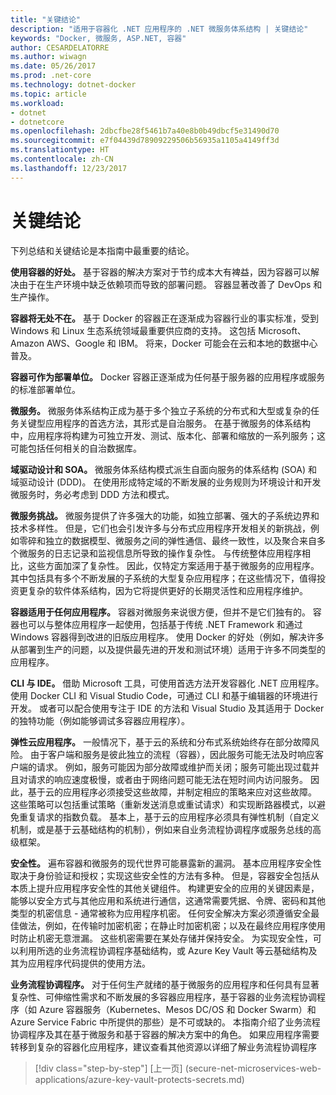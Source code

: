```yaml
---
title: "关键结论"
description: "适用于容器化 .NET 应用程序的 .NET 微服务体系结构 | 关键结论"
keywords: "Docker, 微服务, ASP.NET, 容器"
author: CESARDELATORRE
ms.author: wiwagn
ms.date: 05/26/2017
ms.prod: .net-core
ms.technology: dotnet-docker
ms.topic: article
ms.workload:
- dotnet
- dotnetcore
ms.openlocfilehash: 2dbcfbe28f5461b7a40e8b0b49dbcf5e31490d70
ms.sourcegitcommit: e7f04439d78909229506b56935a1105a4149ff3d
ms.translationtype: HT
ms.contentlocale: zh-CN
ms.lasthandoff: 12/23/2017
---
```

# <a name="key-takeaways"></a>关键结论

下列总结和关键结论是本指南中最重要的结论。

**使用容器的好处。** 基于容器的解决方案对于节约成本大有裨益，因为容器可以解决由于在生产环境中缺乏依赖项而导致的部署问题。 容器显著改善了 DevOps 和生产操作。

**容器将无处不在。** 基于 Docker 的容器正在逐渐成为容器行业的事实标准，受到 Windows 和 Linux 生态系统领域最重要供应商的支持。 这包括 Microsoft、Amazon AWS、Google 和 IBM。 将来，Docker 可能会在云和本地的数据中心普及。

**容器可作为部署单位。** Docker 容器正逐渐成为任何基于服务器的应用程序或服务的标准部署单位。

**微服务。** 微服务体系结构正成为基于多个独立子系统的分布式和大型或复杂的任务关键型应用程序的首选方法，其形式是自治服务。 在基于微服务的体系结构中，应用程序将构建为可独立开发、测试、版本化、部署和缩放的一系列服务；这可能包括任何相关的自治数据库。

**域驱动设计和 SOA。** 微服务体系结构模式派生自面向服务的体系结构 (SOA) 和域驱动设计 (DDD)。 在使用形成特定域的不断发展的业务规则为环境设计和开发微服务时，务必考虑到 DDD 方法和模式。

**微服务挑战。** 微服务提供了许多强大的功能，如独立部署、强大的子系统边界和技术多样性。 但是，它们也会引发许多与分布式应用程序开发相关的新挑战，例如零碎和独立的数据模型、微服务之间的弹性通信、最终一致性，以及聚合来自多个微服务的日志记录和监视信息所导致的操作复杂性。 与传统整体应用程序相比，这些方面加深了复杂性。 因此，仅特定方案适用于基于微服务的应用程序。 其中包括具有多个不断发展的子系统的大型复杂应用程序；在这些情况下，值得投资更复杂的软件体系结构，因为它将提供更好的长期灵活性和应用程序维护。

**容器适用于任何应用程序。** 容器对微服务来说很方便，但并不是它们独有的。 容器也可以与整体应用程序一起使用，包括基于传统 .NET Framework 和通过 Windows 容器得到改进的旧版应用程序。 使用 Docker 的好处（例如，解决许多从部署到生产的问题，以及提供最先进的开发和测试环境）适用于许多不同类型的应用程序。

**CLI 与 IDE。** 借助 Microsoft 工具，可使用首选方法开发容器化 .NET 应用程序。 使用 Docker CLI 和 Visual Studio Code，可通过 CLI 和基于编辑器的环境进行开发。 或者可以配合使用专注于 IDE 的方法和 Visual Studio 及其适用于 Docker 的独特功能（例如能够调试多容器应用程序）。

**弹性云应用程序。** 一般情况下，基于云的系统和分布式系统始终存在部分故障风险。 由于客户端和服务是彼此独立的流程（容器），因此服务可能无法及时响应客户端的请求。 例如，服务可能因为部分故障或维护而关闭；服务可能出现过载并且对请求的响应速度极慢，或者由于网络问题可能无法在短时间内访问服务。 因此，基于云的应用程序必须接受这些故障，并制定相应的策略来应对这些故障。 这些策略可以包括重试策略（重新发送消息或重试请求）和实现断路器模式，以避免重复请求的指数负载。 基本上，基于云的应用程序必须具有弹性机制（自定义机制，或是基于云基础结构的机制），例如来自业务流程协调程序或服务总线的高级框架。

**安全性。** 遍布容器和微服务的现代世界可能暴露新的漏洞。 基本应用程序安全性取决于身份验证和授权；实现这些安全性的方法有多种。 但是，容器安全包括从本质上提升应用程序安全性的其他关键组件。 构建更安全的应用的关键因素是，能够以安全方式与其他应用和系统进行通信，这通常需要凭据、令牌、密码和其他类型的机密信息 - 通常被称为应用程序机密。 任何安全解决方案必须遵循安全最佳做法，例如，在传输时加密机密；在静止时加密机密；以及在最终应用程序使用时防止机密无意泄漏。 这些机密需要在某处存储并保持安全。 为实现安全性，可以利用所选的业务流程协调程序基础结构，或 Azure Key Vault 等云基础结构及其为应用程序代码提供的使用方法。

**业务流程协调程序。** 对于任何生产就绪的基于微服务的应用程序和任何具有显著复杂性、可伸缩性需求和不断发展的多容器应用程序，基于容器的业务流程协调程序（如 Azure 容器服务（Kubernetes、Mesos DC/OS 和 Docker Swarm）和 Azure Service Fabric 中所提供的那些）是不可或缺的。 本指南介绍了业务流程协调程序及其在基于微服务和基于容器的解决方案中的角色。 如果应用程序需要转移到复杂的容器化应用程序，建议查看其他资源以详细了解业务流程协调程序

>[!div class="step-by-step"]
[上一页] (secure-net-microservices-web-applications/azure-key-vault-protects-secrets.md)
